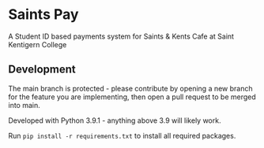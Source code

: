 # Saints Pay

A Student ID based payments system for Saints & Kents Cafe at Saint Kentigern College

## Development

The main branch is protected - please contribute by opening a new branch for the feature you are implementing, then open a pull request to be merged into main.

Developed with Python 3.9.1 - anything above 3.9 will likely work.

Run `pip install -r requirements.txt` to install all required packages.
